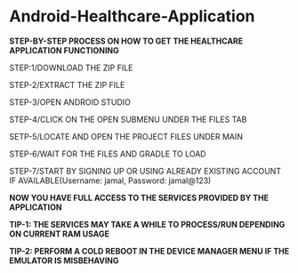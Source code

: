 # Android-Healthcare-Application

**STEP-BY-STEP PROCESS ON HOW TO GET THE HEALTHCARE APPLICATION FUNCTIONING**

STEP:1/DOWNLOAD THE ZIP FILE

STEP-2/EXTRACT THE ZIP FILE

STEP-3/OPEN ANDROID STUDIO

STEP-4/CLICK ON THE OPEN SUBMENU UNDER THE FILES TAB

SETP-5/LOCATE AND OPEN THE PROJECT FILES UNDER MAIN

STEP-6/WAIT FOR THE FILES AND GRADLE TO LOAD

STEP-7/START BY SIGNING UP OR USING ALREADY EXISTING ACCOUNT IF AVAILABLE(Username: jamal, Password: jamal@123)

**NOW YOU HAVE FULL ACCESS TO THE SERVICES PROVIDED BY THE APPLICATION**

**TIP-1: THE SERVICES MAY TAKE A WHILE TO PROCESS/RUN DEPENDING ON CURRENT RAM USAGE**

**TIP-2: PERFORM A COLD REBOOT IN THE DEVICE MANAGER MENU IF THE EMULATOR IS MISBEHAVING**

